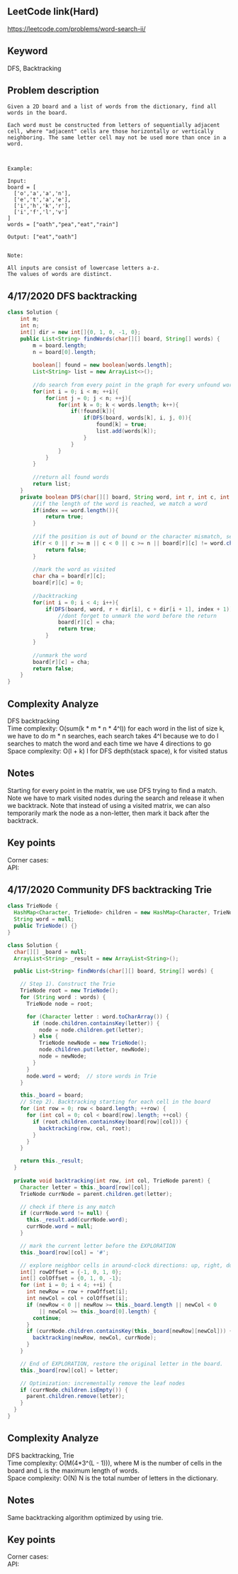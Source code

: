 ## LeetCode link(Hard)
https://leetcode.com/problems/word-search-ii/

## Keyword
DFS, Backtracking

## Problem description
```
Given a 2D board and a list of words from the dictionary, find all words in the board.

Each word must be constructed from letters of sequentially adjacent cell, where "adjacent" cells are those horizontally or vertically neighboring. The same letter cell may not be used more than once in a word.

 

Example:

Input: 
board = [
  ['o','a','a','n'],
  ['e','t','a','e'],
  ['i','h','k','r'],
  ['i','f','l','v']
]
words = ["oath","pea","eat","rain"]

Output: ["eat","oath"]
 

Note:

All inputs are consist of lowercase letters a-z.
The values of words are distinct.
```

## 4/17/2020 DFS backtracking

```java
class Solution {
    int m;
    int n;
    int[] dir = new int[]{0, 1, 0, -1, 0};
    public List<String> findWords(char[][] board, String[] words) {
        m = board.length;
        n = board[0].length;
        
        boolean[] found = new boolean[words.length];
        List<String> list = new ArrayList<>();
        
        //do search from every point in the graph for every unfound word
        for(int i = 0; i < m; ++i){
            for(int j = 0; j < n; ++j){
                for(int k = 0; k < words.length; k++){
                    if(!found[k]){
                        if(DFS(board, words[k], i, j, 0)){
                            found[k] = true;
                            list.add(words[k]);
                        }
                    }
                }
            }
        }
        
        //return all found words
        return list;
    }
    private boolean DFS(char[][] board, String word, int r, int c, int index){
        //if the length of the word is reached, we match a word
        if(index == word.length()){
            return true;
        }
        
        //if the position is out of bound or the character mismatch, search fail
        if(r < 0 || r >= m || c < 0 || c >= n || board[r][c] != word.charAt(index)){
            return false;
        }
        
        //mark the word as visited
        char cha = board[r][c];
        board[r][c] = 0;
        
        //backtracking
        for(int i = 0; i < 4; i++){
            if(DFS(board, word, r + dir[i], c + dir[i + 1], index + 1)){
                //dont forget to unmark the word before the return
                board[r][c] = cha;
                return true;
            }
        }
        
        //unmark the word
        board[r][c] = cha;
        return false;
    }
}
```

## Complexity Analyze
DFS backtracking\
Time complexity: O(sum(k * m * n * 4^l)) for each word in the list of size k, we have to do m * n searches, each search takes 4^l because we to do l searches to match the word and each time we have 4 directions to go\
Space complexity: O(l + k) l for DFS depth(stack space), k for visited status

## Notes
Starting for every point in the matrix, we use DFS trying to find a match. Note we have to mark visited nodes during the search and release it when we backtrack. Note that instead of using a visited matrix, we can also temporarily mark the node as a non-letter, then mark it back after the backtrack.
## Key points
Corner cases: \
API:

## 4/17/2020 Community DFS backtracking Trie

```java
class TrieNode {
  HashMap<Character, TrieNode> children = new HashMap<Character, TrieNode>();
  String word = null;
  public TrieNode() {}
}

class Solution {
  char[][] _board = null;
  ArrayList<String> _result = new ArrayList<String>();

  public List<String> findWords(char[][] board, String[] words) {

    // Step 1). Construct the Trie
    TrieNode root = new TrieNode();
    for (String word : words) {
      TrieNode node = root;

      for (Character letter : word.toCharArray()) {
        if (node.children.containsKey(letter)) {
          node = node.children.get(letter);
        } else {
          TrieNode newNode = new TrieNode();
          node.children.put(letter, newNode);
          node = newNode;
        }
      }
      node.word = word;  // store words in Trie
    }

    this._board = board;
    // Step 2). Backtracking starting for each cell in the board
    for (int row = 0; row < board.length; ++row) {
      for (int col = 0; col < board[row].length; ++col) {
        if (root.children.containsKey(board[row][col])) {
          backtracking(row, col, root);
        }
      }
    }

    return this._result;
  }
  
  private void backtracking(int row, int col, TrieNode parent) {
    Character letter = this._board[row][col];
    TrieNode currNode = parent.children.get(letter);

    // check if there is any match
    if (currNode.word != null) {
      this._result.add(currNode.word);
      currNode.word = null;
    }

    // mark the current letter before the EXPLORATION
    this._board[row][col] = '#';

    // explore neighbor cells in around-clock directions: up, right, down, left
    int[] rowOffset = {-1, 0, 1, 0};
    int[] colOffset = {0, 1, 0, -1};
    for (int i = 0; i < 4; ++i) {
      int newRow = row + rowOffset[i];
      int newCol = col + colOffset[i];
      if (newRow < 0 || newRow >= this._board.length || newCol < 0
          || newCol >= this._board[0].length) {
        continue;
      }
      if (currNode.children.containsKey(this._board[newRow][newCol])) {
        backtracking(newRow, newCol, currNode);
      }
    }

    // End of EXPLORATION, restore the original letter in the board.
    this._board[row][col] = letter;

    // Optimization: incrementally remove the leaf nodes
    if (currNode.children.isEmpty()) {
      parent.children.remove(letter);
    }
  }
}

```

## Complexity Analyze
DFS backtracking, Trie\
Time complexity: O(M(4*3^(L - 1))), where M is the number of cells in the board and L is the maximum length of words.\
Space complexity: O(N) N is the total number of letters in the dictionary.

## Notes
Same backtracking algorithm optimized by using trie.
## Key points
Corner cases: \
API:
